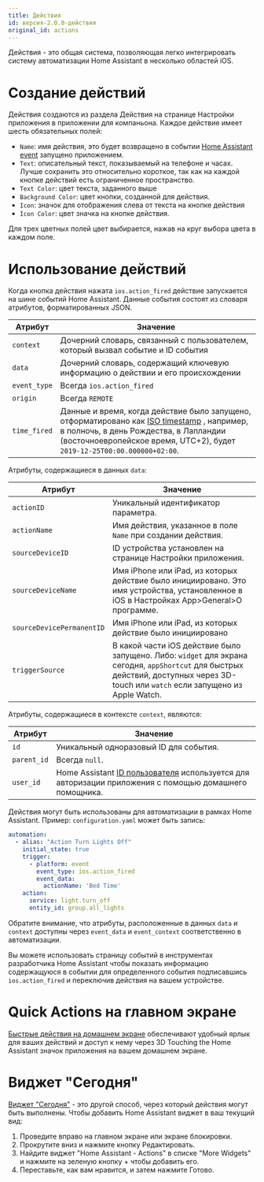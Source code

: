 ```yaml
---
title: Действия
id: версия-2.0.0-действия
original_id: actions
---
```


Действия - это общая система, позволяющая легко интегрировать систему автоматизации Home Assistant в несколько областей iOS.

# Создание действий

Действия создаются из раздела Действия на странице Настройки приложения в приложении для компаньона. Каждое действие имеет шесть обязательных полей:

* `Name`: имя действия, это будет возвращено в событии [Home Assistant event](https://www.home-assistant.io/docs/configuration/events/) запущено приложением.
* `Text`: описательный текст, показываемый на телефоне и часах. Лучше сохранить это относительно короткое, так как на каждой кнопке действий есть ограниченное пространство.
* `Text Color`: цвет текста, заданного выше
* `Background Color`: цвет кнопки, созданной для действия.
* `Icon`: значок для отображения слева от текста на кнопке действия 
* `Icon Color`: цвет значка на кнопке действия.

Для трех цветных полей цвет выбирается, нажав на круг выбора цвета в каждом поле.

# Использование действий

Когда кнопка действия нажата `ios.action_fired` действие запускается на шине событий Home Assistant. Данные события состоят из словаря атрибутов, форматированных JSON.

| Атрибут      | Значение                                                                                                                                                                                                                                                  |
| ------------ | --------------------------------------------------------------------------------------------------------------------------------------------------------------------------------------------------------------------------------------------------------- |
| `context`    | Дочерний словарь, связанный с пользователем, который вызвал событие и ID события                                                                                                                                                                          |
| `data`       | Дочерний словарь, содержащий ключевую информацию о действии и его происхождении                                                                                                                                                                           |
| `event_type` | Всегда `ios.action_fired`                                                                                                                                                                                                                                 |
| `origin`     | Всегда `REMOTE`                                                                                                                                                                                                                                           |
| `time_fired` | Данные и время, когда действие было запущено, отформатировано как [ISO timestamp](https://en.wikipedia.org/wiki/ISO_8601) , например, в полночь, в день Рождества, в Лапландии (восточноевропейское время, UTC+2), будет `2019-12-25T00:00.000000+02:00`. |

Атрибуты, содержащиеся в данных `data`:

| Атрибут                   | Значение                                                                                                                                                                                  |
| ------------------------- | ----------------------------------------------------------------------------------------------------------------------------------------------------------------------------------------- |
| `actionID`                | Уникальный идентификатор параметра.                                                                                                                                                       |
| `actionName`              | Имя действия, указанное в поле `Name` при создании действия.                                                                                                                              |
| `sourceDeviceID`          | ID устройства установлен на странице Настройки приложения.                                                                                                                                |
| `sourceDeviceName`        | Имя iPhone или iPad, из которых действие было инициировано. Это имя устройства, установленное в iOS в Настройках App>General>О программе.                                                 |
| `sourceDevicePermanentID` | Имя iPhone или iPad, из которых действие было инициировано                                                                                                                                |
| `triggerSource`           | В какой части iOS действие было запущено. Либо: ` widget ` для экрана сегодня, ` appShortcut ` для быстрых действий, доступных через 3D-touch или ` watch ` если запущено из Apple Watch. |

Атрибуты, содержащиеся в контексте `context`, являются:

| Атрибут     | Значение                                                                                                                                                                  |
| ----------- | ------------------------------------------------------------------------------------------------------------------------------------------------------------------------- |
| `id`        | Уникальный одноразовый ID для события.                                                                                                                                    |
| `parent_id` | Всегда `null`.                                                                                                                                                            |
| `user_id`   | Home Assistant [ID пользователя](https://www.home-assistant.io/docs/authentication/#user-accounts) используется для авторизации приложения с помощью домашнего помощника. |

Действия могут быть использованы для автоматизации в рамках Home Assistant. Пример: `configuration.yaml` может быть запись:

```yaml
automation:
  - alias: "Action Turn Lights Off"
    initial_state: true
    trigger:
      - platform: event
        event_type: ios.action_fired
        event_data:
          actionName: 'Bed Time'
    action:
      service: light.turn_off
      entity_id: group.all_lights
```

Обратите внимание, что атрибуты, расположенные в данных `data` и `context` доступны через `event_data` и `event_context` соответственно в автоматизации.

Вы можете использовать страницу событий в инструментах разработчика Home Assistant чтобы показать информацию содержащуюся в событии для определенного события подписавшись `ios.action_fired` и переключив действия на вашем устройстве.

# Quick Actions на главном экране

[Быстрые действия на домашнем экране](https://support.apple.com/guide/iphone/keep-apps-handy-iph414564dba/ios#iph1ffcbd691) обеспечивают удобный ярлык для ваших действий и доступ к нему через 3D Touching the Home Assistant значок приложения на вашем домашнем экране.

# Виджет "Сегодня"

[Виджет "Сегодня"](https://support.apple.com/en-gb/HT207122) - это другой способ, через который действия могут быть выполнены. Чтобы добавить Home Assistant виджет в ваш текущий вид:

1. Проведите вправо на главном экране или экране блокировки.
2. Прокрутите вниз и нажмите кнопку Редактировать.
3. Найдите виджет "Home Assistant - Actions" в списке "More Widgets" и нажмите на зеленую кнопку + чтобы добавить его.
4. Переставьте, как вам нравится, и затем нажмите Готово.